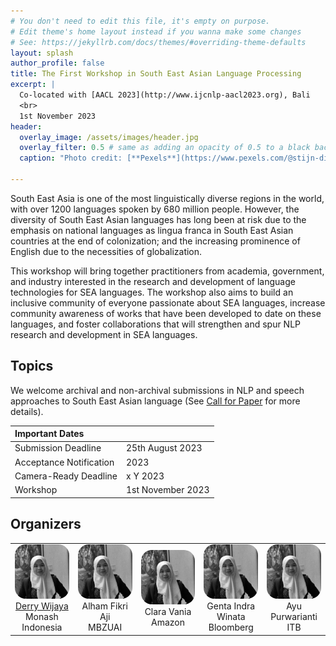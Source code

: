 ```yaml
---
# You don't need to edit this file, it's empty on purpose.
# Edit theme's home layout instead if you wanna make some changes
# See: https://jekyllrb.com/docs/themes/#overriding-theme-defaults
layout: splash
author_profile: false
title: The First Workshop in South East Asian Language Processing
excerpt: |
  Co-located with [AACL 2023](http://www.ijcnlp-aacl2023.org), Bali
  <br>
  1st November 2023
header:
  overlay_image: /assets/images/header.jpg
  overlay_filter: 0.5 # same as adding an opacity of 0.5 to a black background
  caption: "Photo credit: [**Pexels**](https://www.pexels.com/@stijn-dijkstra-1306815/)"

---
```


South East Asia is one of the most linguistically diverse regions in the world, with over 1200 languages spoken by 680 million people. However, the diversity of South East Asian languages has long been at risk due to the emphasis on national languages as lingua franca in South East Asian countries at the end of colonization; and the increasing prominence of English due to the necessities of globalization. 

This workshop will bring together practitioners from academia, government, and industry interested in the research and development of language technologies for SEA languages. The workshop also aims to build an inclusive community of everyone passionate about SEA languages, increase community awareness of works that have been developed to date on these languages, and foster collaborations that will strengthen and spur NLP research and development in SEA languages. 

## Topics

We welcome archival and non-archival submissions in NLP and speech approaches to South East Asian language (See [Call for Paper](https://sealp-workshop.github.io/calls) for more details). 

| Important Dates |  |
| :---  | :--- |
| Submission Deadline | 25th August 2023 |
| Acceptance Notification |  2023 |
| Camera-Ready Deadline | x Y 2023 |
| Workshop | 1st November 2023 |


## Organizers

<table>
    <tbody>
        <tr>
            <td border="0" style="text-align:center" width="20%"><img src="assets/images/derry.jpg" width="200px" style="border-radius: 20%"><br><a href="https://derrywijaya.github.io/web/">Derry Wijaya</a><br>Monash Indonesia</td>
            <td border="0" style="text-align:center" width="20%"><img src="assets/images/derry.jpg" width="200px" style="border-radius: 20%"><br>Alham Fikri Aji<br>MBZUAI</td>
            <td border="0" style="text-align:center" width="20%"><img src="assets/images/derry.jpg" width="200px" style="border-radius: 20%"><br>Clara Vania<br>Amazon</td>
           <td border="0" style="text-align:center" width="20%"><img src="assets/images/derry.jpg" width="200px" style="border-radius: 20%"><br>Genta Indra Winata<br>Bloomberg</td>
            <td border="0" style="text-align:center" width="20%"><img src="assets/images/derry.jpg" width="200px" style="border-radius: 20%"><br>Ayu Purwarianti<br>ITB</td>
        </tr>
    </tbody>
</table>
